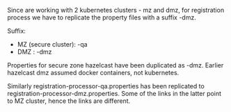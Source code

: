 Since are working with 2 kubernetes clusters - mz and dmz, for registration process we have to replicate the property files with a suffix -dmz.

Suffix:
* MZ (secure cluster): -qa
* DMZ : -dmz


Properties for secure zone hazelcast have been duplicated as -dmz.  Earlier hazelcast dmz assumed docker containers, not kubernetes.

Similarly registration-processor-qa.properties has been replicated to registration-processor-dmz.properties.  Some of the links in the latter point to MZ cluster, hence the links are different.

